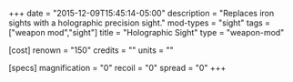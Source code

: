+++
date = "2015-12-09T15:45:14-05:00"
description = "Replaces iron sights with a holographic precision sight."
mod-types = "sight"
tags = ["weapon mod","sight"]
title = "Holographic Sight"
type = "weapon-mod"

[cost]
  renown = "150"
  credits = ""
  units = ""

[specs]
  magnification = "0"
  recoil = "0"
  spread = "0"
+++
